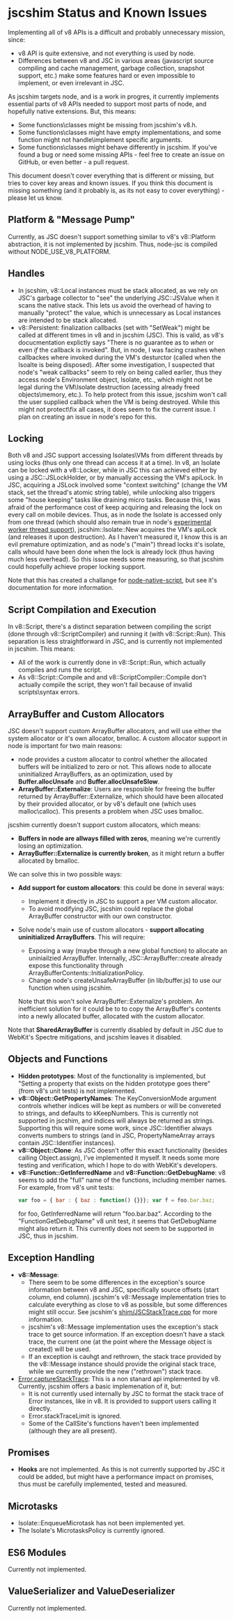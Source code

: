 # jscshim Status and Known Issues
Implementing all of v8 APIs is a difficult and probably unnecessary mission, since:
- v8 API is quite extensive, and not everything is used by node.
- Differences between v8 and JSC in various areas (javascript source compiling and cache management, garbage collection, snapshot support, etc.) make some features hard or even impossible to implement, or even irrelevant in JSC.

As jscshim targets node, and is a work in progres, it currently implements essential parts of v8 APIs needed to support most parts of node, and hopefully native extensions. But, this means:
- Some functions\classes might be missing from jscshim's v8.h.
- Some functions\classes might have empty implementations, and some function might not handle\implement specific arguments.
- Some functions\classes might behave differently in jscshim.
If you've found a bug or need some missing APIs - feel free to create an issue on GitHub, or even better - a pull request.

This document doesn't cover everything that is different or missing, but tries to cover key areas and known issues. If you think this document is missing something (and it probably is, as its not easy to cover everything) - please let us know.

## Platform & "Message Pump"
Currently, as JSC doesn't support something similar to v8's v8::Platform abstraction, it is not implemented by jscshim. Thus, node-jsc is compiled without NODE_USE_V8_PLATFORM.

## Handles
- In jscshim, v8::Local instances must be stack allocated, as we rely on JSC's garbage collector to "see" the underlying JSC::JSValue when it scans the native stack. This lets us avoid the overhead of having to manually "protect" the value, which is unnecessary as Local instances are intended to be stack allocated.
- v8::Persistent: finalization callbacks (set with "SetWeak") might be called at different times in v8 and in jscshim (JSC). This is valid, as v8's docucmentation explictly says "There is no guarantee as to *when* or even *if* the callback is invoked". But, in node, I was facing crashes when callbackes where invoked during the VM's desturctor (called when the Isoalte is being disposed). After some investigation, I suspected that node's "weak callbacks" seem to rely on being called earlier, thus they access node's Environment object, Isolate, etc., which might not be legal during the VM\Isolate destruction (acessing already freed objects\memory, etc.). To help protect from this issue, jscshim won't call the user supplied callback when the VM is being destroyed. While this might not protect\fix all cases, it does seem to fix the current issue. 
  I plan on creating an issue in node's repo for this.

## Locking
Both v8 and JSC support accessing Isolates\VMs from different threads by using locks (thus only one thread can access it at a time). In v8, an Isolate can be locked with a v8::Locker, while in JSC this can achieved either by using a JSC::JSLockHolder, or by manually accessing the VM's apiLock.
In JSC, acquiring a JSLock involved some "context switching" (change the VM stack, set the thread's atomic string table), while unlocking also triggers some "house keeping" tasks like draining micro tasks. Because this, I was afraid of the performance cost of keep acquiring and releasing the lock on every call on mobile devices. Thus, as in node the Isolate is accessed only from one thread (which should also remain true in node's [experimental worker thread support](https://nodejs.org/api/worker_threads.html)), jscshim::Isolate::New acquires the VM's apiLock (and releases it upon destruction). As I haven't measured it, I know this is an evil premature optimization, and as node's ("main") thread locks it's isolate, calls whould have been done when the lock is already lock (thus having much less overhead). So this issue needs some measuring, so that jscshim could hopefully achieve proper locking support.

Note that this has created a challange for [node-native-script](https://github.com/mceSystems/node-native-script), but see it's documentation for more information.

## Script Compilation and Execution
In v8::Script, there's a distinct separation between compiling the script (done through v8::ScriptCompiler) and running it (with v8::Script::Run). This separation is less straightforward in JSC, and is currently not implemented in jscshim. This means:
- All of the work is currently done in v8::Script::Run, which actually compiles and runs the script.
- As v8::Script::Compile and and v8::ScriptCompiler::Compile don't actually compile the script, they won't fail because of invalid scripts\syntax errors.

## ArrayBuffer and Custom Allocators
JSC doesn't support custom ArrayBuffer allocators, and will use either the system allocator or it's own allocator, bmalloc. A custom allocator support in node is important for two main reasons:
- node provides a custom allocator to control whether the allocated buffers will be initialized to zero or not. This allows node to allocate uninitialized ArrayBuffers, as an optimization, used by **Buffer.allocUnsafe** and **Buffer.allocUnsafeSlow**. 
- **ArrayBuffer::Externalize**: Users are resposible for freeing the buffer returned by ArrayBuffer::Externalize, which should have been allocated by their provided allocator, or by v8's default one (which uses malloc\calloc). This presents a problem when JSC uses bmalloc.

jscshim currently doesn't support custom allocators, which means:
- **Buffers in node are allways filled with zeros**, meaning we're currently losing an optimization.
- **ArrayBuffer::Externalize is currently broken**, as it might return a buffer allocated by bmalloc.

We can solve this in two possible ways:
- **Add support for custom allocators**: this could be done in several ways:
  - Implement it directly in JSC to support a per VM custom allocator.
  - To avoid modifying JSC, jscshim could replace the global ArrayBuffer constructor with our own constructor.
- Solve node's main use of custom allocators - **support allocating uninitialized ArrayBuffers**. This will require:
   - Exposing a way (maybe through a new global function) to allocate an uniniailzied ArrayBuffer. Internally, JSC::ArrayBuffer::create already expose this functionality through ArrayBufferContents::InitializationPolicy.
   - Change node's createUnsafeArrayBuffer (in lib/buffer.js) to use our function when using jscshim. 

   Note that this won't solve ArrayBuffer::Externalize's problem. An inefficient solution for it could be to to copy the ArrayBuffer's contents into a newly allocated buffer, allocated with the custom allocator.

Note that **SharedArrayBuffer** is currently disabled by default in JSC due to WebKit's Spectre mitigations, and jscshim leaves it disabled.

## Objects and Functions
- **Hidden prototypes**: Most of the functionality is implemented, but "Setting a property that exists on the hidden prototype goes there" (from v8's unit tests) is not implemented.
- **v8::Object::GetPropertyNames**: The KeyConversionMode argument controls whether indices will be kept as numbers or will be convereted to strings, and defaults to kKeepNumbers. 
  This is currently not supported in jscshim, and indices will always be returned as strings. Supporting this will require some work, since JSC::Identifier always converts numbers to strings (and in JSC, PropertyNameArray arrays contain JSC::Identifier instances).
- **v8::Object::Clone**: As JSC doesn't offer this exact functionality (besides calling Object.assign), I've implemented it myself. It needs some more testing and verification, which I hope to do with WebKit's developers.
- **v8::Function::GetInferredName** and **v8::Function::GetDebugName**: v8 seems to add the "full" name of the functions, including member names. For example, from v8's unit tests:
  ```javascript
  var foo = { bar : { baz : function() {}}}; var f = foo.bar.baz;
  ```
  for foo, GetInferredName will return "foo.bar.baz". According to the "FunctionGetDebugName" v8 unit test, it seems that GetDebugName might also return it. This currently does not seem to be supported in JSC, thus in jscshim. 

## Exception Handling
- **v8::Message**:
  - There seem to be some differences in the exception's source information between v8 and JSC, specifically source offsets (start column, end column). jscshim's v8::Message implementation tries to calculate everything as close to v8 as possible, but some differences might still occur. See jscshim's [shim/JSCStackTrace.cpp](https://github.com/mceSystems/node-jsc/blobl/master/deps/jscshim/src/shim/JSCStackTrace.cpp) for more information.
  - jscshim's v8::Message implementation uses the exception's stack trace to get source information. If an exception doesn't have a stack trace, the current one (at the point where the Message object is created) will be used.
  - If an exception is cauhgt and rethrown, the stack trace provided by the v8::Message instance should provide the original stack trace, while we currently provide the new ("rethrown") stack trace.
- [Error.captureStackTrace](https://github.com/v8/v8/wiki/Stack-Trace-API):
  This is a non stanard api implemented by v8. Currently, jscshim offers a basic implemenation of it, but:
  - It is not currently used internally by JSC to format the stack trace of Error instances, like in v8. It is provided to support users calling it directly.
  - Error.stackTraceLimit is ignored. 
  - Some of the CallSite's functions haven't been implemented (although they are all present).

## Promises
- **Hooks** are not implemented. As this is not currently supported by JSC it could be added, but might have a performance impact on promises, thus must be carefully implemented, tested and measured.

## Microtasks
- Isolate::EnqueueMicrotask has not been implemented yet.
- The Isolate's MicrotasksPolicy is currently ignored.

## ES6 Modules
Currently not implemented.

## ValueSerializer and ValueDeserializer
Currently not implemented.